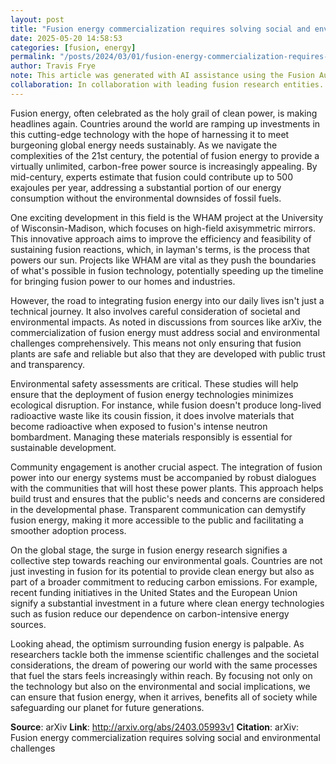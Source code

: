 ```yaml
---
layout: post
title: "Fusion energy commercialization requires solving social and environmental challenges"
date: 2025-05-20 14:58:53
categories: [fusion, energy]
permalink: "/posts/2024/03/01/fusion-energy-commercialization-requires-solving-social-and-environmental-challenges/"
author: Travis Frye
note: This article was generated with AI assistance using the Fusion Authority Engine, orchestrated by Travis Frye.
collaboration: In collaboration with leading fusion research entities.
---
```


Fusion energy, often celebrated as the holy grail of clean power, is making headlines again. Countries around the world are ramping up investments in this cutting-edge technology with the hope of harnessing it to meet burgeoning global energy needs sustainably. As we navigate the complexities of the 21st century, the potential of fusion energy to provide a virtually unlimited, carbon-free power source is increasingly appealing. By mid-century, experts estimate that fusion could contribute up to 500 exajoules per year, addressing a substantial portion of our energy consumption without the environmental downsides of fossil fuels.

One exciting development in this field is the WHAM project at the University of Wisconsin-Madison, which focuses on high-field axisymmetric mirrors. This innovative approach aims to improve the efficiency and feasibility of sustaining fusion reactions, which, in layman's terms, is the process that powers our sun. Projects like WHAM are vital as they push the boundaries of what's possible in fusion technology, potentially speeding up the timeline for bringing fusion power to our homes and industries.

However, the road to integrating fusion energy into our daily lives isn't just a technical journey. It also involves careful consideration of societal and environmental impacts. As noted in discussions from sources like arXiv, the commercialization of fusion energy must address social and environmental challenges comprehensively. This means not only ensuring that fusion plants are safe and reliable but also that they are developed with public trust and transparency.

Environmental safety assessments are critical. These studies will help ensure that the deployment of fusion energy technologies minimizes ecological disruption. For instance, while fusion doesn't produce long-lived radioactive waste like its cousin fission, it does involve materials that become radioactive when exposed to fusion's intense neutron bombardment. Managing these materials responsibly is essential for sustainable development.

Community engagement is another crucial aspect. The integration of fusion power into our energy systems must be accompanied by robust dialogues with the communities that will host these power plants. This approach helps build trust and ensures that the public's needs and concerns are considered in the developmental phase. Transparent communication can demystify fusion energy, making it more accessible to the public and facilitating a smoother adoption process.

On the global stage, the surge in fusion energy research signifies a collective step towards reaching our environmental goals. Countries are not just investing in fusion for its potential to provide clean energy but also as part of a broader commitment to reducing carbon emissions. For example, recent funding initiatives in the United States and the European Union signify a substantial investment in a future where clean energy technologies such as fusion reduce our dependence on carbon-intensive energy sources.

Looking ahead, the optimism surrounding fusion energy is palpable. As researchers tackle both the immense scientific challenges and the societal considerations, the dream of powering our world with the same processes that fuel the stars feels increasingly within reach. By focusing not only on the technology but also on the environmental and social implications, we can ensure that fusion energy, when it arrives, benefits all of society while safeguarding our planet for future generations.

**Source**: arXiv
**Link**: http://arxiv.org/abs/2403.05993v1
**Citation**: arXiv: Fusion energy commercialization requires solving social and
  environmental challenges
